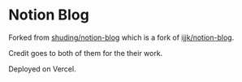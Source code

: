 # Notion Blog

Forked from [shuding/notion-blog](https://github.com/shuding/notion-blog)
which is a fork of [ijjk/notion-blog](https://github.com/ijjk/notion-blog).

Credit goes to both of them for the their work.

Deployed on Vercel.

